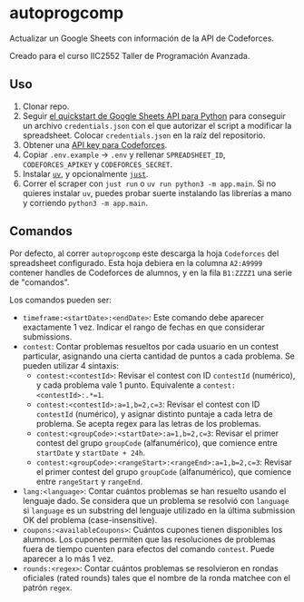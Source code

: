 # autoprogcomp

Actualizar un Google Sheets con información de la API de Codeforces.

Creado para el curso IIC2552 Taller de Programación Avanzada.

## Uso

1. Clonar repo.
2. Seguir [el quickstart de Google Sheets API para Python](https://developers.google.com/workspace/sheets/api/quickstart/python) para conseguir un archivo `credentials.json` con el que autorizar el script a modificar la spreadsheet. Colocar `credentials.json` en la raíz del repositorio.
3. Obtener una [API key para Codeforces](https://codeforces.com/settings/api).
4. Copiar `.env.example` -> `.env` y rellenar `SPREADSHEET_ID`, `CODEFORCES_APIKEY` y `CODEFORCES_SECRET`.
5. Instalar [`uv`](https://docs.astral.sh/uv/getting-started/installation/), y opcionalmente [`just`](https://github.com/casey/just?tab=readme-ov-file#installation).
6. Correr el scraper con `just run` o `uv run python3 -m app.main`. Si no quieres instalar `uv`, puedes probar suerte instalando las librerías a mano y corriendo `python3 -m app.main`.

## Comandos

Por defecto, al correr `autoprogcomp` este descarga la hoja `Codeforces` del spreadsheet configurado.
Esta hoja debiera en la columna `A2:A9999` contener handles de Codeforces de alumnos, y en la fila `B1:ZZZZ1` una serie de "comandos".

Los comandos pueden ser:

- `timeframe:<startDate>:<endDate>`: Este comando debe aparecer exactamente 1 vez. Indicar el rango de fechas en que considerar submissions.
- `contest`: Contar problemas resueltos por cada usuario en un contest particular, asignando una cierta cantidad de puntos a cada problema. Se pueden utilizar 4 sintaxis:
    - `contest:<contestId>`: Revisar el contest con ID `contestId` (numérico), y cada problema vale 1 punto. Equivalente a `contest:<contestId>:.*=1`.
    - `contest:<contestId>:a=1,b=2,c=3`: Revisar el contest con ID `contestId` (numérico), y asignar distinto puntaje a cada letra de problema. Se acepta regex para las letras de los problemas.
    - `contest:<groupCode>:<startDate>:a=1,b=2,c=3`: Revisar el primer contest del grupo `groupCode` (alfanumérico), que comience entre `startDate` y `startDate + 24h`.
    - `contest:<groupCode>:<rangeStart>:<rangeEnd>:a=1,b=2,c=3`: Revisar el primer contest del grupo `groupCode` (alfanumérico), que comience entre `rangeStart` y `rangeEnd`.
- `lang:<language>`: Contar cuántos problemas se han resuelto usando el lenguaje dado. Se considera que un problema se resolvió con `language` si `language` es un substring del lenguaje utilizado en la última submission OK del problema (case-insensitive).
- `coupons:<availableCoupons>`: Cuántos cupones tienen disponibles los alumnos. Los cupones permiten que las resoluciones de problemas fuera de tiempo cuenten para efectos del comando `contest`. Puede aparecer a lo más 1 vez.
- `rounds:<regex>`: Contar cuántos problemas se resolvieron en rondas oficiales (rated rounds) tales que el nombre de la ronda matchee con el patrón `regex`.
